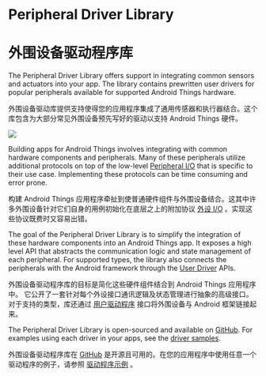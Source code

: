 # Peripheral Driver Library

# 外围设备驱动程序库


The Peripheral Driver Library offers support in integrating common sensors and actuators into your app. The library contains prewritten user drivers for popular peripherals available for supported Android Things hardware.

外围设备驱动库提供支持使得您的应用程序集成了通用传感器和执行器结合。这个库包含为大部分常见外围设备预先写好的驱动以支持 Android Things 硬件。

![](https://developer.android.google.cn/things/images/driver-library.png)

Building apps for Android Things involves integrating with common hardware components and peripherals. Many of these peripherals utilize additional protocols on top of the low-level [Peripheral I/O](https://developer.android.google.cn/things/sdk/pio/index.html) that is specific to their use case. Implementing these protocols can be time consuming and error prone.

构建 Android Things 应用程序牵扯到使普通硬件组件与外围设备结合。这其中许多外围设备针对它们自身的用例初始化在底层之上的附加协议 [外设 I/O](https://developer.android.google.cn/things/sdk/pio/index.html) 。实现这些协议既费时又容易出错。

The goal of the Peripheral Driver Library is to simplify the integration of these hardware components into an Android Things app. It exposes a high level API that abstracts the communication logic and state management of each peripheral. For supported types, the library also connects the peripherals with the Android framework through the [User Driver](https://developer.android.google.cn/things/sdk/drivers/index.html) APIs.

外围设备驱动程序库的目标是简化这些硬件组件结合到 Android Things 应用程序中。 它公开了一套针对每个外设接口通讯逻辑及状态管理进行抽象的高级接口。对于支持的类型，库还通过 [用户驱动程序](https://developer.android.google.cn/things/sdk/drivers/index.html) 接口将外围设备与 Android 框架链接起来。

The Peripheral Driver Library is open-sourced and available on [GitHub](https://github.com/androidthings/contrib-drivers). For examples using each driver in your apps, see the [driver samples](https://github.com/androidthings/drivers-samples).

外围设备驱动程序库在 [GitHub](https://github.com/androidthings/contrib-drivers) 是开源且可用的。在您的应用程序中使用任意一个驱动程序的例子，请参照 [驱动程序示例](https://github.com/androidthings/drivers-samples) 。

